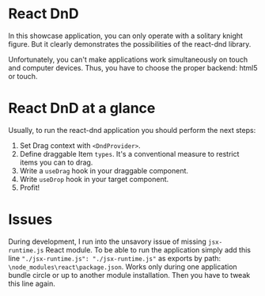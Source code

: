# React DnD

In this showcase application, you can only operate with a solitary knight figure. But it clearly demonstrates the possibilities of the react-dnd library.

Unfortunately, you can't make applications work simultaneously on touch and computer devices. Thus, you have to choose the proper backend: html5 or touch.

# React DnD at a glance

Usually, to run the react-dnd application you should perform the next steps:

1) Set Drag context with `<DndProvider>`.
2) Define draggable Item `types`. It's a conventional measure to restrict items you can to drag.
3) Write a `useDrag` hook in your draggable component.
4) Write `useDrop` hook in your target component.
5) Profit!

# Issues

During development, I run into the unsavory issue of missing `jsx-runtime.js` React module. To be able to run the application simply add this line `"./jsx-runtime.js": "./jsx-runtime.js"` as exports by path: `\node_modules\react\package.json`. Works only during one application bundle circle or up to another module installation. Then you have to tweak this line again.